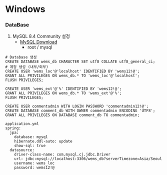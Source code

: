 # Windows
### DataBase
1. MySQL 8.4 Community 설정
	- [MySQL Download](https://dev.mysql.com/downloads/mysql/)
		- root / mysql
```mysql
# Database 생성
CREATE DATABASE wems_db CHARACTER SET utf8 COLLATE utf8_general_ci;
# 계정 생성 (내부/외부)
CREATE USER 'wems_loc'@'localhost' IDENTIFIED BY 'wems12!@';
GRANT ALL PRIVILEGES ON wems_db.* TO 'wems_loc'@'localhost';
FLUSH PRIVILEGES;

CREATE USER 'wems_ext'@'%' IDENTIFIED BY 'wems12!@';
GRANT ALL PRIVILEGES ON wems_db.* TO 'wems_ext'@'%';
FLUSH PRIVILEGES;
```

```postgresql
CREATE USER commentadmin WITH LOGIN PASSWORD 'commentadmin12!@';
CREATE DATABASE comment_db WITH OWNER commentadmin ENCODING 'UTF8';
GRANT ALL PRIVILEGES ON DATABASE comment_db TO commentadmin;
```

```
application.yml
spring:  
  jpa:  
    database: mysql  
    hibernate.ddl-auto: update  
    show-sql: true  
  datasource:  
    driver-class-name: com.mysql.cj.jdbc.Driver  
    url: jdbc:mysql://localhost:3306/wems_db?serverTimezone=Asia/Seoul  
    username: wems_loc  
    password: wems12!@
```
